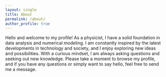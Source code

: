 ```yaml
---
layout: single
title: About
permalink: /about/
author_profile: true
---
```


Hello and welcome to my profile! As a physicist, I have a solid foundation in data analysis and numerical modeling.
I am constantly inspired by the latest developments in technology and society, and I enjoy exploring new ideas and possibilities.
With a curious mindset, I am always asking questions and seeking out new knowledge.
Please take a moment to browse my profile, and if you have any questions or simply want to say hello, feel free to send me a message.
